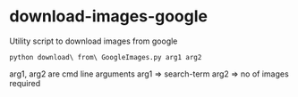 # download-images-google
Utility script to download images from google

`python download\ from\ GoogleImages.py arg1 arg2`

arg1, arg2 are cmd line arguments
arg1 => search-term
arg2 => no of images required

